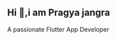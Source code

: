 ## Hi 👋,i am Pragya jangra
A passionate Flutter App Developer
<!--
**Pragyajangra12/Pragyajangra12** is a ✨ _special_ ✨ repository because its `README.md` (this file) appears on your GitHub profile.

Here are some ideas to get you started:

- 🔭 I’m currently working on ...
- 🌱 I’m currently learning Flutter and Firebase
- 👯 I’m looking to collaborate on ...
- 🤔 I’m looking for help with ...
- 💬 Ask me about ...
- 📫 How to reach me:
Gmail- pragyajangra0@gmail.com
LinkedIn- www.linkedin.com/in/pragya-jangra-b5b060285

- 😄 Pronouns: ...She/Her
- ⚡ Fun fact: ...
-->
